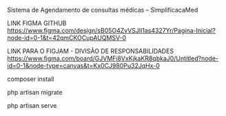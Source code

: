 Sistema de Agendamento de consultas médicas – SimplificacaMed

LINK FIGMA GITHUB https://www.figma.com/design/sB05O4ZvVSJlI1as4327Yr/Pagina-Inicial?node-id=0-1&t=42qmCKOCupAUQMSV-0

LINK PARA O FIGJAM - DIVISÃO DE RESPONSABILIDADES https://www.figma.com/board/GJVMFi8VxKjkaKR8qbkaJ0/Untitled?node-id=0-1&node-type=canvas&t=Kx0CJ980Pu32JqHx-0

composer install

php artisan migrate

php artisan serve
